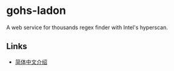# gohs-ladon
A web service for thousands regex finder with Intel's hyperscan. 

## Links

- [简体中文介绍](README.zh-CN.md)
